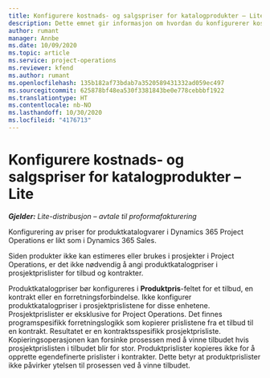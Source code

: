 ```yaml
---
title: Konfigurere kostnads- og salgspriser for katalogprodukter – Lite
description: Dette emnet gir informasjon om hvordan du konfigurerer kostnads- og salgssatser for varer i en produktkatalog.
author: rumant
manager: Annbe
ms.date: 10/09/2020
ms.topic: article
ms.service: project-operations
ms.reviewer: kfend
ms.author: rumant
ms.openlocfilehash: 135b182af73bdab7a3520589431332ad059ec497
ms.sourcegitcommit: 625878bf48ea530f3381843be0e778cebbbf1922
ms.translationtype: HT
ms.contentlocale: nb-NO
ms.lasthandoff: 10/30/2020
ms.locfileid: "4176713"
---
```

# <a name="set-up-cost-and-sales-rates-for-catalog-products---lite"></a>Konfigurere kostnads- og salgspriser for katalogprodukter – Lite

_**Gjelder:** Lite-distribusjon – avtale til proformafakturering_


Konfigurering av priser for produktkatalogvarer i Dynamics 365 Project Operations er likt som i Dynamics 365 Sales.

Siden produkter ikke kan estimeres eller brukes i prosjekter i Project Operations, er det ikke nødvendig å angi produktkatalogpriser i prosjektprislister for tilbud og kontrakter.

Produktkatalogpriser bør konfigureres i **Produktpris**-feltet for et tilbud, en kontrakt eller en forretningsforbindelse. Ikke konfigurer produktkatalogpriser i prosjektprislistene for disse enhetene. Prosjektprislister er eksklusive for Project Operations. Det finnes programspesifikk forretningslogikk som kopierer prislistene fra et tilbud til en kontrakt. Resultatet er en kontraktsspesifikk prosjektprisliste. Kopieringsoperasjonen kan forsinke prosessen med å vinne tilbudet hvis prosjektprislisten i tilbudet blir for stor. Produktprislister kopieres ikke for å opprette egendefinerte prislister i kontrakter. Dette betyr at produktprislister ikke påvirker ytelsen til prosessen ved å vinne tilbudet.
